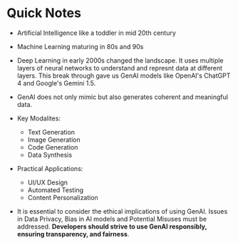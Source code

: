 # Quick Notes

- Artificial Intelligence like a toddler in mid 20th century
- Machine Learning maturing in 80s and 90s
- Deep Learning in early 2000s changed the landscape. It uses multiple layers of neural networks to understand and represnt data at different layers. This break through gave us GenAI models like OpenAI's ChatGPT 4 and Google's Gemini 1.5.
- GenAI does not only mimic but also generates coherent and meaningful data.

- Key Modalites:
  - Text Generation
  - Image Generation
  - Code Generation
  - Data Synthesis

- Practical Applications:
  - UI/UX Design
  - Automated Testing
  - Content Personalization

- It is essential to consider the ethical implications of using GenAI. Issues in Data Privacy, Bias in AI models and Potential Misuses must be addressed. **Developers should strive to use GenAI responsibly, ensuring transparency, and fairness**.
